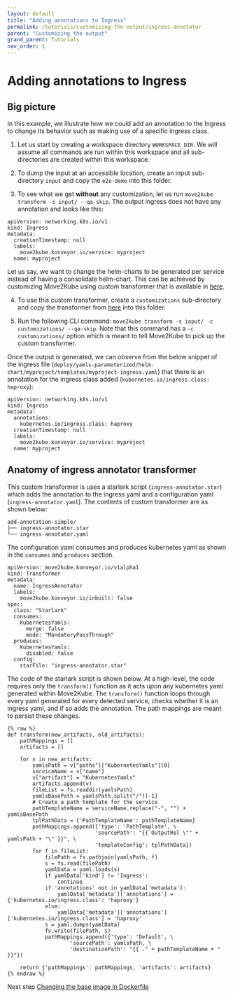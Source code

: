 ```yaml
---
layout: default
title: "Adding annotations to Ingress"
permalink: /tutorials/customizing-the-output/ingress-annotator
parent: "Customizing the output"
grand_parent: Tutorials
nav_order: 1
---
```


# Adding annotations to Ingress

## Big picture

In this example, we illustrate how we could add an annotation to the Ingress to change its behavior such as making use of a specific ingress class. 

1. Let us start by creating a workspace directory `WORKSPACE_DIR`. We will assume all commands are run within this workspace and all sub-directories are created within this workspace.

2. To dump the input at an accessible location, create an input sub-directory `input` and copy the `e2e-demo` into this folder.

3. To see what we get **without** any customization, let us run `move2kube transform -s input/ --qa-skip`. The output ingress does not have any annotation and looks like this:
```
apiVersion: networking.k8s.io/v1
kind: Ingress
metadata:
  creationTimestamp: null
  labels:
    move2kube.konveyor.io/service: myproject
  name: myproject
```

Let us say, we want to change the helm-charts to be generated per service instead of having a consolidate helm-chart. This can be achieved by customizing Move2Kube using custom transformer that is available in [here](https://github.com/konveyor/move2kube-transformers/tree/main/add-annotation-simple).

4. To use this custom transformer, create a `customizations` sub-directory and copy the transformer from [here](https://github.com/konveyor/move2kube-transformers/tree/main/add-annotation-simple) into this folder.

5. Run the following CLI command: `move2kube transform -s input/ -c customizations/ --qa-skip`. Note that this command has a `-c customizations/` option which is meant to tell Move2Kube to pick up the custom transformer. 

Once the output is generated, we can observe from the below snippet of the ingress file (`deploy/yamls-parameterized/helm-chart/myproject/templates/myproject-ingress.yaml`) that there is an annotation for the ingress class added (`kubernetes.io/ingress.class: haproxy`):
```
apiVersion: networking.k8s.io/v1
kind: Ingress
metadata:
  annotations:
    kubernetes.io/ingress.class: haproxy
  creationTimestamp: null
  labels:
    move2kube.konveyor.io/service: myproject
  name: myproject
```

## Anatomy of ingress annotator transformer
This custom transformer is uses a starlark script (`ingress-annotator.star`) which adds the annotation to the ingress yaml and a configuration yaml (`ingress-annotator.yaml`). The contents of custom transformer are as shown below:
```
add-annotation-simple/
├── ingress-annotator.star
└── ingress-annotator.yaml
```
The configuration yaml consumes and produces kubernetes yaml as shown in the `consumes` and `produces` section.
```
apiVersion: move2kube.konveyor.io/v1alpha1
kind: Transformer
metadata:
  name: IngressAnnotator
  labels: 
    move2kube.konveyor.io/inbuilt: false
spec:
  class: "Starlark"
  consumes:
    KubernetesYamls: 
      merge: false
      mode: "MandatoryPassThrough"
  produces:
    KubernetesYamls:
      disabled: false
  config:
    starFile: "ingress-annotator.star"
```

The code of the starlark script is shown below. At a high-level, the code requires only the `transform()` function as it acts upon any kubernetes yaml generated within Move2Kube. The `transform()` function loops through every yaml generated for every detected service, checks whether it is an ingress yaml, and if so adds the annotation. The path mappings are meant to persist these changes.
```
{% raw %} 
def transform(new_artifacts, old_artifacts):
    pathMappings = []
    artifacts = []

    for v in new_artifacts:
        yamlsPath = v["paths"]["KubernetesYamls"][0]
        serviceName = v["name"]
        v["artifact"] = "KubernetesYamls"
        artifacts.append(v)
        fileList = fs.readdir(yamlsPath)
        yamlsBasePath = yamlsPath.split("/")[-1]
        # Create a path template for the service
        pathTemplateName = serviceName.replace("-", "") + yamlsBasePath
        tplPathData = {'PathTemplateName': pathTemplateName}
        pathMappings.append({'type': 'PathTemplate', \
                            'sourcePath': "{{ OutputRel \"" + yamlsPath + "\" }}", \
                            'templateConfig': tplPathData})
        for f in fileList:
            filePath = fs.pathjoin(yamlsPath, f)
            s = fs.read(filePath)
            yamlData = yaml.loads(s)
            if yamlData['kind'] != 'Ingress':
                continue
            if 'annotations' not in yamlData['metadata']:
                yamlData['metadata']['annotations'] = {'kubernetes.io/ingress.class': 'haproxy'}
            else:
                yamlData['metadata']['annotations']['kubernetes.io/ingress.class'] = 'haproxy'
            s = yaml.dumps(yamlData)
            fs.write(filePath, s)
            pathMappings.append({'type': 'Default', \
                    'sourcePath': yamlsPath, \
                    'destinationPath': "{{ ." + pathTemplateName + " }}"})
        
    return {'pathMappings': pathMappings, 'artifacts': artifacts}
{% endraw %}
```

Next step [Changing the base image in Dockerfile](/tutorials/customizing-the-output/base-image-change)
